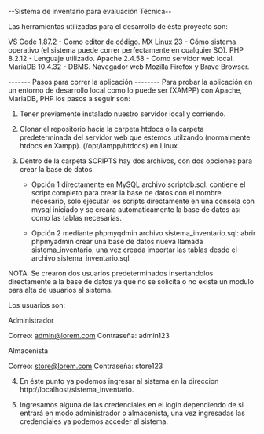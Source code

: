 --Sistema de inventario para evaluación Técnica--

Las herramientas utilizadas para el desarrollo de éste proyecto son:

VS Code 1.87.2 - Como editor de código.
MX Linux 23 - Cómo sistema operativo (el sistema puede correr perfectamente en cualquier SO).
PHP 8.2.12 - Lenguaje utilizado.
Apache 2.4.58 - Como servidor web local.
MariaDB 10.4.32 - DBMS.
Navegador web Mozilla Firefox y Brave Browser.

------- Pasos para correr la aplicación --------
Para probar la aplicación en un entorno de desarrollo local como lo puede ser (XAMPP) con Apache, MariaDB, PHP los pasos a seguir son:

1. Tener previamente instalado nuestro servidor local y corriendo.

2. Clonar el repositorio hacía la carpeta htdocs o la carpeta predeterminada del servidor web que estemos utilzando (normalmente htdocs en Xampp). (/opt/lampp/htdocs) en Linux.

3. Dentro de la carpeta SCRIPTS hay dos archivos, con dos opciones para crear la base de datos.

    - Opción 1 directamente en MySQL archivo scriptdb.sql: contiene el script completo para crear la base de datos con el nombre necesario, solo ejecutar los scripts directamente en una consola con mysql iniciado y se creara automaticamente la base de datos así como las tablas necesarias.

    - Opción 2 mediante phpmyqdmin archivo sistema_inventario.sql: abrir phpmyadmin crear una base de datos nueva llamada sistema_inventario, una vez creada importar las tablas desde el archivo sistema_inventario.sql

NOTA: Se crearon dos usuarios predeterminados insertandolos directamente a la base de datos ya que no se solicita o no existe un modulo para alta de usuarios al sistema. 

Los usuarios son:

Administrador

Correo: admin@lorem.com
Contraseña: admin123

Almacenista

Correo: store@lorem.com
Contraseña: store123

4. En éste punto ya podemos ingresar al sistema en la direccion http://localhost/sistema_inventario.

5. Ingresamos alguna de las credenciales en el login dependiendo de si entrará en modo administrador o almacenista, una vez ingresadas las credenciales ya podemos acceder al sistema.
